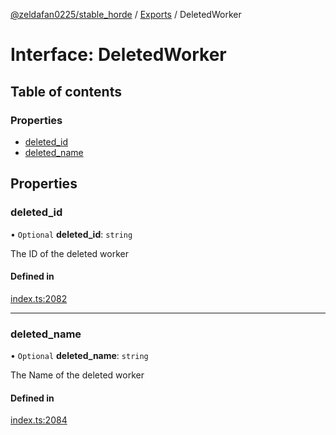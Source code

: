 [@zeldafan0225/stable_horde](../README.md) / [Exports](../modules.md) / DeletedWorker

# Interface: DeletedWorker

## Table of contents

### Properties

- [deleted\_id](DeletedWorker.md#deleted_id)
- [deleted\_name](DeletedWorker.md#deleted_name)

## Properties

### deleted\_id

• `Optional` **deleted\_id**: `string`

The ID of the deleted worker

#### Defined in

[index.ts:2082](https://github.com/ZeldaFan0225/stable_horde/blob/da4b9dc/index.ts#L2082)

___

### deleted\_name

• `Optional` **deleted\_name**: `string`

The Name of the deleted worker

#### Defined in

[index.ts:2084](https://github.com/ZeldaFan0225/stable_horde/blob/da4b9dc/index.ts#L2084)
